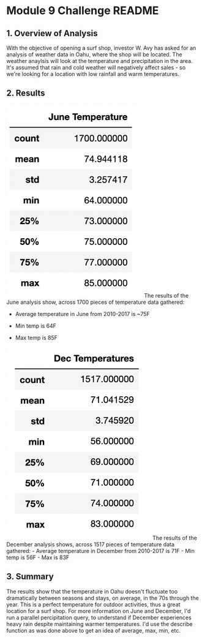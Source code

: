 # Module 9 Challenge README

## 1. Overview of Analysis
With the objective of opening a surf shop, investor W. Avy has asked for an analysis of weather data in Oahu, where the shop will be located. The weather anaylsis will look at the temperature and precipitation in the area. It's assumed that rain and cold weather will negatively affect sales - so we're looking for a location with low rainfall and warm temperatures. 

## 2. Results 
<img src="Resources/June-Temps.png">
The results of the June analysis show, across 1700 pieces of temperature data gathered:

- Average temperature in June from 2010-2017 is ~75F 

- Min temp is 64F

- Max temp is 85F 

<img src="Resources/Dec-Temps.png">
The results of the December analysis shows, across 1517 pieces of temperature data gathered:
- Average temperature in December from 2010-2017 is 71F
- Min temp is 56F
- Max is 83F 

## 3. Summary 
The results show that the temperature in Oahu doesn't fluctuate too dramatically between seasons and stays, on average, in the 70s through the year. This is a perfect temperature for outdoor activities, thus a great location for a surf shop. 
For more information on June and December, I'd run a parallel percipitation query, to understand if December experiences heavy rain despite maintaining warmer temperatures. I'd use the describe function as was done above to get an idea of average, max, min, etc. 
